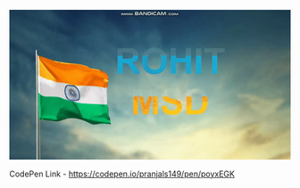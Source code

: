 ![](https://github.com/pranjals149/CSS-Arts/blob/master/Fav.%20Players/Fav.%20Player.gif)

CodePen Link - https://codepen.io/pranjals149/pen/poyxEGK
